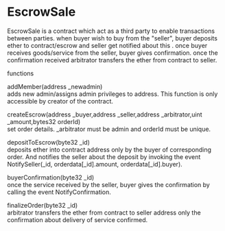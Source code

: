 # EscrowSale

EscrowSale is a contract which act as a third party to enable transactions between parties.
when buyer wish to buy from the "seller", buyer deposits ether to contract/escrow and seller get notified about this . once buyer receives goods/service from the seller, buyer gives confirmation. once the confirmation received arbitrator transfers the ether from contract to seller. 

functions

addMember(address _newadmin)  
adds new admin/assigns admin privileges to address. This function is only accessible by creator of the contract.

createEscrow(address _buyer,address _seller,address _arbitrator,uint _amount,bytes32 orderId)  
set order details. _arbitrator must be admin and orderId must be unique.

depositToEscrow(byte32 _id)  
deposits ether into contract address only by the buyer of corresponding order. And notifies the seller about the deposit by invoking the event NotifySeller(_id, orderdata[_id].amount, orderdata[_id].buyer).

buyerConfirmation(byte32 _id)  
once the service received by the seller, buyer gives the confirmation by calling the event NotifyConfirmation.

finalizeOrder(byte32 _id)  
arbitrator transfers the ether from contract to seller address only the confirmation about delivery of service confirmed.
